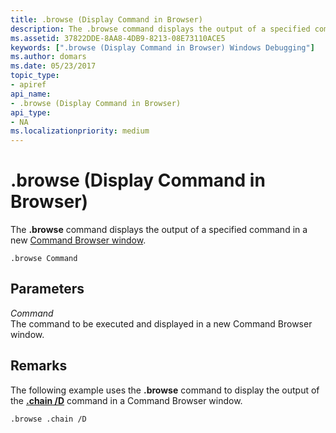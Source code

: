 ```yaml
---
title: .browse (Display Command in Browser)
description: The .browse command displays the output of a specified command in a new Command Browser window.
ms.assetid: 37822DDE-8AA8-4DB9-8213-08E73110ACE5
keywords: [".browse (Display Command in Browser) Windows Debugging"]
ms.author: domars
ms.date: 05/23/2017
topic_type:
- apiref
api_name:
- .browse (Display Command in Browser)
api_type:
- NA
ms.localizationpriority: medium
---
```


# .browse (Display Command in Browser)


The **.browse** command displays the output of a specified command in a new [Command Browser window](command-browser-window.md).

```dbgcmd
.browse Command
```

## <span id="Parameters"></span><span id="parameters"></span><span id="PARAMETERS"></span>Parameters


<span id="Command"></span><span id="command"></span><span id="COMMAND"></span>*Command*  
The command to be executed and displayed in a new Command Browser window.

Remarks
-------

The following example uses the **.browse** command to display the output of the [**.chain /D**](-chain--list-debugger-extensions-.md) command in a Command Browser window.

```dbgcmd
.browse .chain /D
```

 

 





